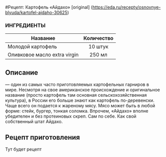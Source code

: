 #Рецепт: Картофель «Айдахо»
[original] (https://eda.ru/recepty/osnovnye-blyuda/kartofel-ajdaho-30625)

### ИНГРЕДИЕНТЫ
| Название        	| Количество  |
| -------------   	            |:-----------------:|
|Молодой картофель	| 10 штук|
|Оливковое масло extra virgin | 250 мл |


## Описание
— один из самых часто приготовляемых картофельных гарниров в мире. Несмотря на свое американское происхождение и оригинальное название (просто картофель там основная сельскохозяйственная культура), в России его больше знают как картофель по-деревенски. Чаще всего он подается к жареному мясу. Мясо может быть в любой форме: стейк, бургер, тонкая соломка. Впрочем, «Айдахо» вполне убедителен и без протеиновых скреп. Сам по себе. Как свой собственный штат Айдахо.

## Рецепт приготовления
Тут будет рецепт